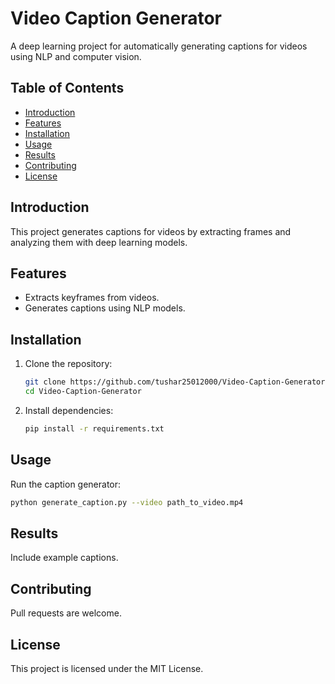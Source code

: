 # Video Caption Generator

A deep learning project for automatically generating captions for videos using NLP and computer vision.

## Table of Contents

- [Introduction](#introduction)
- [Features](#features)
- [Installation](#installation)
- [Usage](#usage)
- [Results](#results)
- [Contributing](#contributing)
- [License](#license)

## Introduction

This project generates captions for videos by extracting frames and analyzing them with deep learning models.

## Features

- Extracts keyframes from videos.
- Generates captions using NLP models.

## Installation

1. Clone the repository:
   ```bash
   git clone https://github.com/tushar25012000/Video-Caption-Generator.git
   cd Video-Caption-Generator
   ```

2. Install dependencies:
   ```bash
   pip install -r requirements.txt
   ```

## Usage

Run the caption generator:
```bash
python generate_caption.py --video path_to_video.mp4
```

## Results

Include example captions.

## Contributing

Pull requests are welcome.

## License

This project is licensed under the MIT License.
